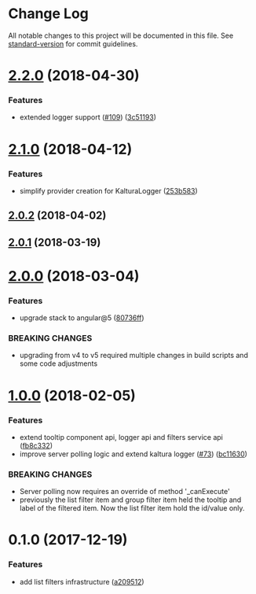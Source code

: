 # Change Log

All notable changes to this project will be documented in this file.
See [standard-version](https://github.com/conventional-changelog/standard-version) for commit guidelines.

<a name="2.2.0"></a>
# [2.2.0](https://github.com/kaltura/kaltura-ng/compare/@kaltura-ng/kaltura-logger@2.1.0...@kaltura-ng/kaltura-logger@2.2.0) (2018-04-30)


### Features

* extended logger support ([#109](https://github.com/kaltura/kaltura-ng/issues/109)) ([3c51193](https://github.com/kaltura/kaltura-ng/commit/3c51193))




<a name="2.1.0"></a>
# [2.1.0](https://github.com/kaltura/kaltura-ng/compare/@kaltura-ng/kaltura-logger@2.0.2...@kaltura-ng/kaltura-logger@2.1.0) (2018-04-12)


### Features

* simplify provider creation for KalturaLogger ([253b583](https://github.com/kaltura/kaltura-ng/commit/253b583))




<a name="2.0.2"></a>
## [2.0.2](https://github.com/kaltura/kaltura-ng/compare/@kaltura-ng/kaltura-logger@2.0.1...@kaltura-ng/kaltura-logger@2.0.2) (2018-04-02)




<a name="2.0.1"></a>
## [2.0.1](https://github.com/kaltura/kaltura-ng/compare/@kaltura-ng/kaltura-logger@2.0.0...@kaltura-ng/kaltura-logger@2.0.1) (2018-03-19)




<a name="2.0.0"></a>
# [2.0.0](https://github.com/kaltura/kaltura-ng/compare/@kaltura-ng/kaltura-logger@1.0.0...@kaltura-ng/kaltura-logger@2.0.0) (2018-03-04)


### Features

* upgrade stack to angular@5 ([80736ff](https://github.com/kaltura/kaltura-ng/commit/80736ff))


### BREAKING CHANGES

* upgrading from v4 to v5 required multiple changes in build scripts and some code adjustments




<a name="1.0.0"></a>
# [1.0.0](https://github.com/kaltura/kaltura-ng/compare/@kaltura-ng/kaltura-logger@0.1.0...@kaltura-ng/kaltura-logger@1.0.0) (2018-02-05)


### Features

* extend tooltip component api, logger api and filters service api ([fb8c332](https://github.com/kaltura/kaltura-ng/commit/fb8c332))
* improve server polling logic and extend kaltura logger ([#73](https://github.com/kaltura/kaltura-ng/issues/73)) ([bc11630](https://github.com/kaltura/kaltura-ng/commit/bc11630))


### BREAKING CHANGES

* Server polling now requires an override of method '_canExecute'
* previously the list filter item and group filter item held the tooltip and label of the filtered item. Now the list filter item hold the id/value only.




<a name="0.1.0"></a>
# 0.1.0 (2017-12-19)


### Features

* add list filters infrastructure ([a209512](https://github.com/kaltura/kaltura-ng/commit/a209512))
